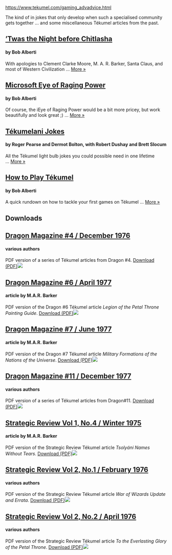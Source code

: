 https://www.tekumel.com/gaming_advadvice.html

The kind of in jokes that only develop when such a specialised community gets together ... and some miscellaneous Tékumel articles from the past.

## [’Twas the Night before Chitlasha](https://www.tekumel.com/gaming_advTTNBC.html)

#### by Bob Alberti

With apologies to Clement Clarke Moore, M. A. R. Barker, Santa Claus, and most of Western Civilization ... [More »](https://www.tekumel.com/gaming_advTTNBC.html)

## [Microsoft Eye of Raging Power](https://www.tekumel.com/gaming_advMEORP.html)

#### by Bob Alberti

Of course, the iEye of Raging Power would be a bit more pricey, but work beautifully and look great ;) ... [More »](https://www.tekumel.com/gaming_advMEORP.html)

## [Tékumelani Jokes](https://www.tekumel.com/gaming_advTJ.html)

#### by Roger Pearse and Dermot Bolton, with Robert Dushay and Brett Slocum

All the Tékumel light bulb jokes you could possible need in one lifetime ... [More »](https://www.tekumel.com/gaming_advTJ.html)

## [How to Play Tékumel](https://www.tekumel.com/gaming_advHTPT.html)

#### by Bob Alberti

A quick rundown on how to tackle your first games on Tékumel ... [More »](https://www.tekumel.com/gaming_advHTPT.html)

## Downloads

## [Dragon Magazine #4 / December 1976](https://www.tekumel.com/downloads/Dragon04.pdf)

#### various authors

PDF version of a series of Tékumel articles from Dragon #4. [Download (PDF)![](https://www.tekumel.com/images/dnld.gif)](https://www.tekumel.com/downloads/Dragon04.pdf)

## [Dragon Magazine #6 / April 1977](https://www.tekumel.com/downloads/Dragon06.pdf)

#### article by M.A.R. Barker

PDF version of the Dragon #6 Tékumel article _Legion of the Petal Throne Painting Guide_. [Download (PDF)![](https://www.tekumel.com/images/dnld.gif)](https://www.tekumel.com/downloads/Dragon06.pdf)

## [Dragon Magazine #7 / June 1977](https://www.tekumel.com/downloads/Dragon07.pdf)

#### article by M.A.R. Barker

PDF version of the Dragon #7 Tékumel article _Military Formations of the Nations of the Universe_. [Download (PDF)![](https://www.tekumel.com/images/dnld.gif)](https://www.tekumel.com/downloads/Dragon07.pdf)

## [Dragon Magazine #11 / December 1977](https://www.tekumel.com/downloads/Dragon11.pdf)

#### various authors

PDF version of a series of Tékumel articles from Dragon#11. [Download (PDF)![](https://www.tekumel.com/images/dnld.gif)](https://www.tekumel.com/downloads/Dragon11.pdf)

## [Strategic Review Vol 1, No.4 / Winter 1975](https://www.tekumel.com/downloads/StrategicReviewVol1No4.pdf)

#### article by M.A.R. Barker

PDF version of the Strategic Review Tékumel article _Tsolyáni Names Without Tears_. [Download (PDF)![](https://www.tekumel.com/images/dnld.gif)](https://www.tekumel.com/downloads/StrategicReviewVol1No4.pdf)

## [Strategic Review Vol 2, No.1 / February 1976](https://www.tekumel.com/downloads/StrategicReviewVol2No1.pdf)

#### various authors

PDF version of the Strategic Review Tékumel article _War of Wizards Update and Errata_. [Download (PDF)![](https://www.tekumel.com/images/dnld.gif)](https://www.tekumel.com/downloads/StrategicReviewVol2No1.pdf)

## [Strategic Review Vol 2, No.2 / April 1976](https://www.tekumel.com/downloads/StrategicReviewVol2No2.pdf)

#### various authors

PDF version of the Strategic Review Tékumel article _To the Everlasting Glory of the Petal Throne_. [Download (PDF)![](https://www.tekumel.com/images/dnld.gif)](https://www.tekumel.com/downloads/StrategicReviewVol2No2.pdf)